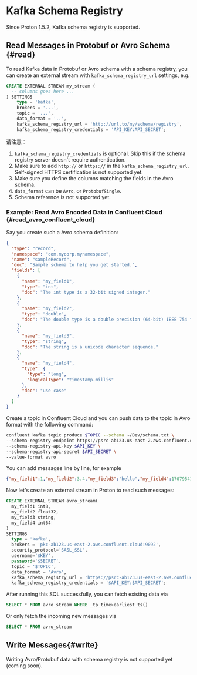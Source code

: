 # Kafka Schema Registry

Since Proton 1.5.2, Kafka schema registry is supported.

## Read Messages in Protobuf or Avro Schema {#read}

To read Kafka data in Protobuf or Avro schema with a schema registry, you can create an external stream with `kafka_schema_registry_url` settings, e.g.

```sql
CREATE EXTERNAL STREAM my_stream (
  -- columns goes here ...
) SETTINGS
    type = 'kafka',
    brokers = '...',
    topic = '...',
    data_format = '..',
    kafka_schema_registry_url = 'http://url.to/my/schema/registry',
    kafka_schema_registry_credentials = 'API_KEY:API_SECRET';
```

请注意：

1. `kafka_schema_registry_credentials` is optional. Skip this if the schema registry server doesn't require authentication.
2. Make sure to add `http://` or `https://` in the `kafka_schema_registry_url`. Self-signed HTTPS certification is not supported yet.
3. Make sure you define the columns matching the fields in the Avro schema.
4. `data_format` can be `Avro`, or `ProtobufSingle`.
5. Schema reference is not supported yet.

### Example: Read Avro Encoded Data in Confluent Cloud {#read_avro_confluent_cloud}

Say you create such a Avro schema definition:

```json
{
  "type": "record",
  "namespace": "com.mycorp.mynamespace",
  "name": "sampleRecord",
  "doc": "Sample schema to help you get started.",
  "fields": [
    {
      "name": "my_field1",
      "type": "int",
      "doc": "The int type is a 32-bit signed integer."
    },
    {
      "name": "my_field2",
      "type": "double",
      "doc": "The double type is a double precision (64-bit) IEEE 754 floating-point number."
    },
    {
      "name": "my_field3",
      "type": "string",
      "doc": "The string is a unicode character sequence."
    },
    {
      "name": "my_field4",
      "type": {
        "type": "long",
        "logicalType": "timestamp-millis"
      },
      "doc": "use case"
    }
  ]
}
```

Create a topic in Confluent Cloud and you can push data to the topic in Avro format with the following command:

```bash
confluent kafka topic produce $TOPIC --schema ~/Dev/schema.txt \
--schema-registry-endpoint https://psrc-ab123.us-east-2.aws.confluent.cloud \
--schema-registry-api-key $API_KEY \
--schema-registry-api-secret $API_SECRET \
--value-format avro
```

You can add messages line by line, for example

```json
{"my_field1":1,"my_field2":3.4,"my_field3":"hello","my_field4":1707954127790}
```

Now let's create an external stream in Proton to read such messages:

```sql
CREATE EXTERNAL STREAM avro_stream(
  my_field1 int8,
  my_field2 float32,
  my_field3 string,
  my_field4 int64
)
SETTINGS
  type = 'kafka',
  brokers = 'pkc-ab123.us-east-2.aws.confluent.cloud:9092',
  security_protocol='SASL_SSL', 
  username='$KEY', 
  password='$SECRET',
  topic = '$TOPIC',
  data_format = 'Avro',
  kafka_schema_registry_url = 'https://psrc-ab123.us-east-2.aws.confluent.cloud',
  kafka_schema_registry_credentials = '$API_KEY:$API_SECRET';
```

After running this SQL successfully, you can fetch existing data via

```sql
SELECT * FROM avro_stream WHERE _tp_time>earliest_ts()
```

Or only fetch the incoming new messages via

```sql
SELECT * FROM avro_stream
```

## Write Messages{#write}

Writing Avro/Protobuf data with schema registry is not supported yet (coming soon).
